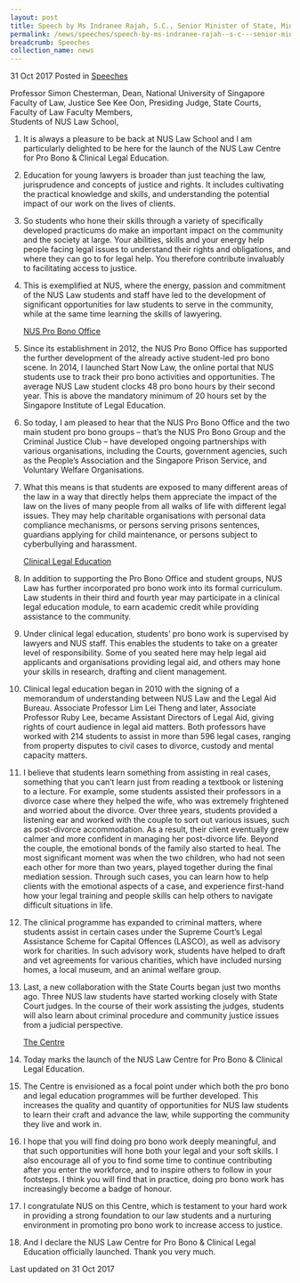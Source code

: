 ```yaml
---
layout: post
title: Speech by Ms Indranee Rajah, S.C., Senior Minister of State, Ministry of Law & Ministry of Finance, at the Launch of the NUS Law Centre for Pro Bono & Clinical Legal Education
permalink: /news/speeches/speech-by-ms-indranee-rajah--s-c---senior-minister-of-state--min
breadcrumb: Speeches
collection_name: news
---
```


31 Oct 2017 Posted in [Speeches](/news/speeches)


Professor Simon Chesterman, Dean, National University of Singapore Faculty of Law,
Justice See Kee Oon, Presiding Judge, State Courts,  
Faculty of Law Faculty Members,  
Students of NUS Law School,  

 1. It is always a pleasure to be back at NUS Law School and I am particularly delighted to be here for the launch of the NUS Law Centre for Pro Bono & Clinical Legal Education.
 
 2. Education for young lawyers is broader than just teaching the law, jurisprudence and concepts of justice and rights. It includes cultivating the practical knowledge and skills, and understanding the potential impact of our work on the lives of clients.
 
 3. So students who hone their skills through a variety of specifically developed practicums do make an important impact on the community and the society at large. Your abilities, skills and your energy help people facing legal issues to understand their rights and obligations, and where they can go to for legal help. You therefore contribute invaluably to facilitating access to justice.
 
 4. This is exemplified at NUS, where the energy, passion and commitment of the NUS Law students and staff have led to the development of significant opportunities for law students to serve in the community, while at the same time learning the skills of lawyering.
    
    <u>NUS Pro Bono Office</u>


 5. Since its establishment in 2012, the NUS Pro Bono Office has supported the further development of the already active student-led pro bono scene.  In 2014, I launched Start Now Law, the online portal that NUS students use to track their pro bono activities and opportunities. The average NUS Law student clocks 48 pro bono hours by their second year. This is above the mandatory minimum of 20 hours set by the Singapore Institute of Legal Education.



 6. So today, I am pleased to hear that the NUS Pro Bono Office and the two main student pro bono groups – that’s the NUS Pro Bono Group and the Criminal Justice Club – have developed ongoing partnerships with various organisations, including the Courts, government agencies, such as the People’s Association and the Singapore Prison Service, and Voluntary Welfare Organisations.


 7. What this means is that students are exposed to many different areas of the law in a way that directly helps them appreciate the impact of the law on the lives of many people from all walks of life with different legal issues. They may help charitable organisations with personal data compliance mechanisms, or persons serving prisons sentences, guardians applying for child maintenance, or persons subject to cyberbullying and harassment. 
    
    <u>Clinical Legal Education</u>


 8. In addition to supporting the Pro Bono Office and student groups, NUS Law has further incorporated pro bono work into its formal curriculum. Law students in their third and fourth year may participate in a clinical legal education module, to earn academic credit while providing assistance to the community.


9. Under clinical legal education, students’ pro bono work is supervised by lawyers and NUS staff. This enables the students to take on a greater level of responsibility. Some of you seated here may help legal aid applicants and organisations providing legal aid, and others may hone your skills in research, drafting and client management.


10. Clinical legal education began in 2010 with the signing of a memorandum of understanding between NUS Law and the Legal Aid Bureau. Associate Professor Lim Lei Theng and later, Associate Professor Ruby Lee, became Assistant Directors of Legal Aid, giving rights of court audience in legal aid matters. Both professors have worked with 214 students to assist in more than 596 legal cases, ranging from property disputes to civil cases to divorce, custody and mental capacity matters.
 
 
11. I believe that students learn something from assisting in real cases, something that you can’t learn just from reading a textbook or listening to a lecture. For example, some students assisted their professors in a divorce case where they helped the wife, who was extremely frightened and worried about the divorce. Over three years, students provided a listening ear and worked with the couple to sort out various issues, such as post-divorce accommodation. As a result, their client eventually grew calmer and more confident in managing her post-divorce life. Beyond the couple, the emotional bonds of the family also started to heal. The most significant moment was when the two children, who had not seen each other for more than two years, played together during the final mediation session. Through such cases, you can learn how to help clients with the emotional aspects of a case, and experience first-hand how your legal training and people skills can help others to navigate difficult situations in life.


12. The clinical programme has expanded to criminal matters, where students assist in certain cases under the Supreme Court’s Legal Assistance Scheme for Capital Offences (LASCO), as well as advisory work for charities. In such advisory work, students have helped to draft and vet agreements for various charities, which have included nursing homes, a local museum, and an animal welfare group. 
 

13. Last, a new collaboration with the State Courts began just two months ago. Three NUS law students have started working closely with State Court judges. In the course of their work assisting the judges, students will also learn about criminal procedure and community justice issues from a judicial perspective.

    <u>The Centre</u>


14. Today marks the launch of the NUS Law Centre for Pro Bono & Clinical Legal Education.


15. The Centre is envisioned as a focal point under which both the pro bono and legal education programmes will be further developed. This increases the quality and quantity of opportunities for NUS law students to learn their craft and advance the law, while supporting the community they live and work in.


16. I hope that you will find doing pro bono work deeply meaningful, and that such opportunities will hone both your legal and your soft skills. I also encourage all of you to find some time to continue contributing after you enter the workforce, and to inspire others to follow in your footsteps. I think you will find that in practice, doing pro bono work has increasingly become a badge of honour.


17. I congratulate NUS on this Centre, which is testament to your hard work in providing a strong foundation to our law students and a nurturing environment in promoting pro bono work to increase access to justice.

18. And I declare the NUS Law Centre for Pro Bono & Clinical Legal Education officially launched. Thank you very much. 


<p class="right-side-updated">Last updated on 31 Oct 2017</p> 
